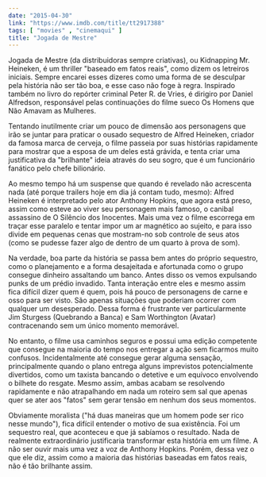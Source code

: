 ```yaml
---
date: "2015-04-30"
link: "https://www.imdb.com/title/tt2917388"
tags: [ "movies" , "cinemaqui" ]
title: "Jogada de Mestre"
---
```

Jogada de Mestre (da distribuidoras sempre criativas), ou Kidnapping Mr. Heineken, é um thriller "baseado em fatos reais", como dizem os letreiros iniciais. Sempre encarei esses dizeres como uma forma de se desculpar pela história não ser tão boa, e esse caso não foge à regra. Inspirado também no livro do repórter criminal Peter R. de Vries, é dirigiro por Daniel Alfredson, responsável pelas continuações do filme sueco Os Homens que Não Amavam as Mulheres.

Tentando inutilmente criar um pouco de dimensão aos personagens que irão se juntar para praticar o ousado sequestro de Alfred Heineken, criador da famosa marca de cerveja, o filme passeia por suas histórias rapidamente para mostrar que a esposa de um deles está grávida, e tenta criar uma justificativa da "brilhante" ideia através do seu sogro, que é um funcionário fanático pelo chefe bilionário.

Ao mesmo tempo há um suspense que quando é revelado não acrescenta nada (até porque trailers hoje em dia já contam tudo, mesmo): Alfred Heineken é interpretado pelo ator Anthony Hopkins, que agora está preso, assim como esteve ao viver seu personagem mais famoso, o canibal assassino de O Silêncio dos Inocentes. Mais uma vez o filme escorrega em traçar esse paralelo e tentar impor um ar magnético ao sujeito, e para isso divide em pequenas cenas que mostram-no sob controle de seus atos (como se pudesse fazer algo de dentro de um quarto à prova de som).

Na verdade, boa parte da história se passa bem antes do próprio sequestro, como o planejamento e a forma desajeitada e afortunada como o grupo consegue dinheiro assaltando um banco. Antes disso os vemos expulsando punks de um prédio invadido. Tanta interação entre eles e mesmo assim fica difícil dizer quem é quem, pois há pouco de personagens de carne e osso para ser visto. São apenas situações que poderiam ocorrer com qualquer um desesperado. Dessa forma é frustrante ver particularmente Jim Sturgess (Quebrando a Banca) e Sam Worthington (Avatar) contracenando sem um único momento memorável.

No entanto, o filme usa caminhos seguros e possui uma edição competente que consegue na maioria do tempo nos entregar a ação sem ficarmos muito confusos. Incidentalmente até consegue gerar alguma sensação, principalmente quando o plano entrega alguns imprevistos potencialmente divertidos, como um taxista bancando o detetive e um equívoco envolvendo o bilhete do resgate. Mesmo assim, ambas acabam se resolvendo rapidamente e não atrapalhando em nada um roteiro sem sal que apenas quer se ater aos "fatos" sem gerar tensão em nenhum dos seus momentos.

Obviamente moralista ("há duas maneiras que um homem pode ser rico nesse mundo"), fica difícil entender o motivo de sua existência. Foi um sequestro real, que aconteceu e que já sabíamos o resultado. Nada de realmente extraordinário justificaria transformar esta história em um filme. A não ser ouvir mais uma vez a voz de Anthony Hopkins. Porém, dessa vez o que ele diz, assim como a maioria das histórias baseadas em fatos reais, não é tão brilhante assim.
